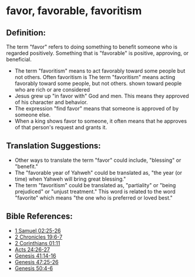 # favor, favorable, favoritism #

## Definition: ##

The term "favor" refers to doing something to benefit someone who is regarded positively. Something that is "favorable" is positive, approving, or beneficial.

* The term "favoritism" means to act favorably toward some people but not others. Often favoritism is The term "favoritism" means acting favorably toward some people, but not others. shown toward people who are rich or are considered
* Jesus grew up "in favor with" God and men. This means they approved of his character and behavior.
* The expression "find favor" means that someone is approved of by someone else.
* When a king shows favor to someone, it often means that he approves of that person's request and grants it.

## Translation Suggestions: ##

* Other ways to translate the term "favor" could include, "blessing" or "benefit." 
* The "favorable year of Yahweh" could be translated as, "the year (or time) when Yahweh will bring great blessing."
* The term "favoritism" could be translated as, "partiality" or "being prejudiced" or "unjust treatment." This word is related to the word "favorite" which means "the one who is preferred or loved best."

## Bible References: ##

* [1 Samuel 02:25-26](https://door43.org/en/bible/notes/1sa/02/25)
* [2 Chronicles 19:6-7](https://door43.org/en/bible/notes/2ch/19/06)
* [2 Corinthians 01:11](https://door43.org/en/bible/notes/2co/01/11)
* [Acts 24:26-27](https://door43.org/en/bible/notes/act/24/26)
* [Genesis 41:14-16](https://door43.org/en/bible/notes/gen/41/14)
* [Genesis 47:25-26](https://door43.org/en/bible/notes/gen/47/25)
* [Genesis 50:4-6](https://door43.org/en/bible/notes/gen/50/04)

